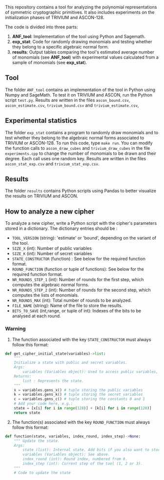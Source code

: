 This repository contains a tool for analyzing the polynomial representations of symmetric cryptographic primitives. It also includes experiments on the initialization phases of TRIVIUM and ASCON-128.

The code is divided into three parts:

1. **ANF_tool**: Implementation of the tool using Python and Sagemath.
2. **exp_stat**: Code for randomly drawing monomials and testing whether they belong to a specific algebraic normal form.
2. **results**: Output tables comparing the tool's estimated average number of monomials (see **ANF_tool**) with experimental values calculated from a sample of monomials (see **exp_stat**).

## Tool 
The folder `ANF_tool` contains an implementation of the tool in Python using Numpy and SageMath. To test it on TRIVIUM and ASCON, run the Python script `test.py`.  Results are written in the files `ascon_bound.csv`, `ascon_estimate.csv`, `trivium_bound.csv` and `trivium_estimate.csv`, 

## Experimental statistics 
The folder `exp_stat` contains a program to randomly draw monomials and to test whether they belong to the algebraic normal forms associated to TRIVIUM or ASCON-128. To run this code, type `make run`. You can modify the function calls to `ascon_draw_cubes` and `trivium_draw_cubes` in the file `experiments.cpp` to change the number of monomials to be drawn and their degree. Each call uses one random key. Results are written in the files `ascon_stat_exp.csv` and `trivium_stat_exp.csv`.

## Results
The folder `results` contains Python scripts using Pandas to better visualize the results on TRIVIUM and ASCON.

## How to analyze a new cipher
To analyze a new cipher, write a Python script with the  cipher's parameters stored in a dictionary. The dictionary entries should be : 
- `TOOL_VERSION` (string): 'estimate' or 'bound', depending on the variant of the tool. 
- `SIZE_X` (int): Number of public variables
- `SIZE_K` (int): Number of secret variables
- `STATE_CONSTRUCTOR` (function) : See below for the required function format.
- `ROUND_FUNCTION` (function or tuple of functions): See below for the required function format.
- `NR_ROUNDS_STEP_1` (int): Number of rounds for the first step, which computes the algebraic normal forms.
- `NR_ROUNDS_STEP_2` (int): Number of rounds for the second step, which computes the lists of monomials. 
- `NR_ROUNDS_MAX` (int): Total number of rounds to be analyzed.
- `FILE_NAME` (string): Name of the file to store the results. 
- `BITS_TO_SAVE` (int,range, or tuple of int): Indexes of the bits to be analysed at each round. 
### Warning 
1. The function associated with the key `STATE_CONSTRUCTOR` must always follow this format: 
```python 
def get_cipher_initial_state(variables)->list: 
    """
    Initialize a state with public and secret variables. 
    Args:
        variables (Variables object): Used to access public variables, secret variables and constants. 
    Returns:
        list : Represents the state.
    """
    x = variables.gens_x() # tuple storing the public variables
    k = variables.gens_k() # tuple storing the secret variables
    c = variables.gens_c() # tuple storing the constants 0 and 1
    # Add your code here, e.g.:
    state = [x[i] for i in range(128)] + [k[i] for i in range(128)]
    return state
```
2. The function(s) associated with the key `ROUND_FUNCTION` must always follow this format: 
```python 
def function(state, variables, index_round, index_step)->None:
    """ Update the state. 
    Args:
        state (list): Internal state. Add bits if you also want to store output bits.
        variables (Variables object): See above.
        index_round (int): Round index, numbered from 0. 
        index_step (int): Current step of the tool (1, 2 or 3).
    """  
    # Code to update the state
``` 